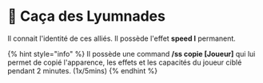 # 🌊 Caça des Lyumnades

Il connait l'identité de ces alliés.                                                                                                  Il possède l'effet **speed I** permanent.

{% hint style="info" %}
Il possède une command **/ss copie \[Joueur]** qui lui permet de copié l'apparence, les effets et les capacités du joueur ciblé pendant 2 minutes. (1x/5mins)
{% endhint %}
